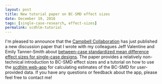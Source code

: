```yaml
---
layout: post
title: New tutorial paper on BC-SMD effect sizes
date: December 19, 2016
tags: [single-case-research, effect-sizes]
permalink: scdhlm-tutorial
---
```


I'm pleased to announce that the [Campbell Collaboration](https://www.campbellcollaboration.org/) has just published a new discussion paper that I wrote with my colleagues Jeff Valentine and Emily Tanner-Smith about [between-case standardized mean difference effect sizes for single-case designs](https://campbellcollaboration.org/library/effect-sizes-single-case-designs-campbell-discussion-paper-1.html). 
The paper provides a relatively non-technical introduction to BC-SMD effect sizes and a tutorial on how to use the [scdhlm web-app](https://jepusto.shinyapps.io/scdhlm/) for calculating estimates of the BC-SMD for user-provided data. 
If you have any questions or feedback about the app, please feel free to contact me!
